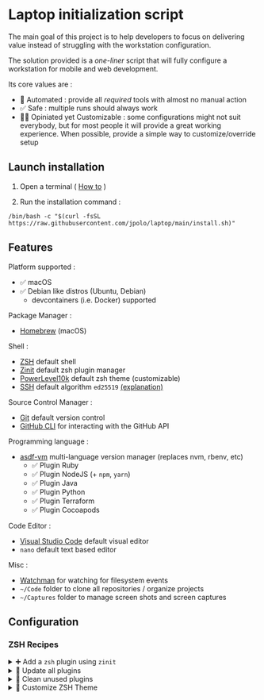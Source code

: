 # Laptop initialization script

The main goal of this project is to help developers to focus on delivering value instead of struggling with the workstation configuration.

The solution provided is a *one-liner* script that will fully configure a workstation for mobile and web development.

Its core values are :

- 🤖 Automated : provide all *required* tools with almost no manual action
- ✅ Safe : multiple runs should always work
- 🧑‍🏫 Opiniated yet Customizable : some configurations might not suit everybody, but for most people it will provide a great working experience. When possible, provide a simple way to customize/override setup

## Launch installation

1. Open a terminal ( [How to](https://www.wikihow.com/Open-a-Terminal-Window-in-Mac) )

2. Run the installation command :

```shell
/bin/bash -c "$(curl -fsSL https://raw.githubusercontent.com/jpolo/laptop/main/install.sh)"
```

## Features

Platform supported :

- ✅ macOS
- ✅ Debian like distros (Ubuntu, Debian)
  - devcontainers (i.e. Docker) supported

Package Manager :

- [Homebrew] (macOS)

Shell :

- [ZSH] default shell
- [Zinit] default zsh plugin manager
- [PowerLevel10k] default zsh theme (customizable)
- [SSH] default algorithm `ed25519` [(explanation)](https://docs.gitlab.com/ee/user/ssh.html#ed25519-ssh-keys)

Source Control Manager :

- [Git] default version control
- [GitHub CLI] for interacting with the GitHub API

Programming language :

- [asdf-vm] multi-language version manager (replaces nvm, rbenv, etc)
  - ✅ Plugin Ruby
  - ✅ Plugin NodeJS (+ `npm`, `yarn`)
  - ✅ Plugin Java
  - ✅ Plugin Python
  - ✅ Plugin Terraform
  - ✅ Plugin Cocoapods

Code Editor :

- [Visual Studio Code] default visual editor
- `nano` default text based editor

Misc :

- [Watchman] for watching for filesystem events
- `~/Code` folder to clone all repositories / organize projects
- `~/Captures` folder to manage screen shots and screen captures

## Configuration

### ZSH Recipes

<details>
  <summary>➕ Add a <code>zsh</code> plugin using <code>zinit</code></summary>

  Edit the shell script `$XDG_DATA_HOME/zsh/01_custom.sh` (or create a new one in `$XDG_DATA_HOME/zsh`)

  Example :

  ```shell
  # Load OhMyZSH ruby plugin
  zinit snippet OMZP::ruby
  # Load OhMyZSH rails plugin
  zinit snippet OMZP::rails

  ```

</details>
<details>
  <summary>🔄 Update all plugins</summary>

  ```console
  > zinit update
  ```

</details>
<details>
  <summary>🧹 Clean unused plugins</summary>

  ```console
  > zinit delete --clean
  ```

</details>
<details>
  <summary>🎨 Customize ZSH Theme</summary>

  ```console
  > p10k configure
  ```

</details>

[asdf-vm]: https://github.com/asdf-vm/asdf
[Git]: https://git-scm.com/
[GitHub CLI]: https://cli.github.com/
[Homebrew]: http://brew.sh/
[PowerLevel10k]: https://github.com/romkatv/powerlevel10k
[SSH]: https://en.wikipedia.org/wiki/Secure_Shell
[Visual Studio Code]: https://code.visualstudio.com/
[Watchman]: https://facebook.github.io/watchman/
[Zinit]: https://github.com/zdharma-continuum/zinit
[ZSH]: http://www.zsh.org/
